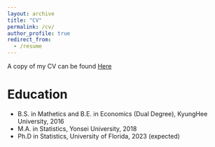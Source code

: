 ```yaml
---
layout: archive
title: "CV"
permalink: /cv/
author_profile: true
redirect_from:
  - /resume
---
```


A copy of my CV can be found [Here](http://woojungbae.github.io/files/cv.pdf)

Education
======
* B.S. in Mathetics and B.E. in Economics (Dual Degree), KyungHee University, 2016
* M.A. in Statistics, Yonsei University, 2018
* Ph.D in Statistics, University of Florida, 2023 (expected)

<!--
Work experience
======
  * Summer 2015: Research Assistant
* Github University
* Duties included: Tagging issues
* Supervisor: Professor Git
-->
<!--
* Fall 2015: Research Assistant
* Github University
* Duties included: Merging pull requests
* Supervisor: Professor Hub
-->
<!--
Skills
======
  * Skill 1
* Skill 2
* Sub-skill 2.1
* Sub-skill 2.2
* Sub-skill 2.3
* Skill 3
-->
<!--
Publications
======
  <ul>{% for post in site.publications %}
{% include archive-single-cv.html %}
{% endfor %}</ul>
  -->
<!--
  Talks
======
  <ul>{% for post in site.talks %}
{% include archive-single-talk-cv.html %}
{% endfor %}</ul>
  -->
<!--
  Teaching
======
  <ul>{% for post in site.teaching %}
{% include archive-single-cv.html %}
{% endfor %}</ul>
-->
